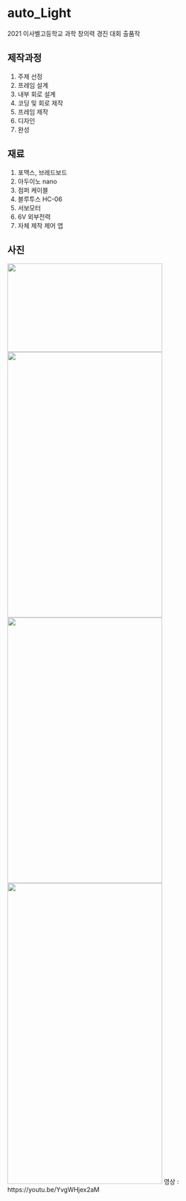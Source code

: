 # auto_Light
2021 이사벨고등학교 과학 창의력 경진 대회 출품작

## 제작과정
1. 주제 선정
2. 프레임 설계
3. 내부 회로 설계
4. 코딩 및 회로 제작
5. 프레임 제작
6. 디자인
7. 완성

## 재료
1. 포맥스, 브레드보드
2. 아두이노 nano
3. 점퍼 케이블
4. 블루투스 HC-06
5. 서보모터
6. 6V 외부전력
7. 자체 제작 제어 앱

## 사진
<img src="https://user-images.githubusercontent.com/84177301/147827318-74732524-4b70-423f-b507-4cd2f6111e97.jpg" width="350" height="200"/>
<img src="https://user-images.githubusercontent.com/84177301/147827387-9bdd9740-973c-4978-8475-db483cad943e.jpg" width="350" height="600"/>
<img src="https://user-images.githubusercontent.com/84177301/147827391-2acd1e73-cd6b-450a-a6e2-917289ef6798.jpg" width="350" height="600"/>
<img src="https://user-images.githubusercontent.com/84177301/147827399-8948d2fe-9034-4834-a6b9-e99257761301.jpg" width="350" height="680"/>
영상 : https://youtu.be/YvgWHjex2aM
